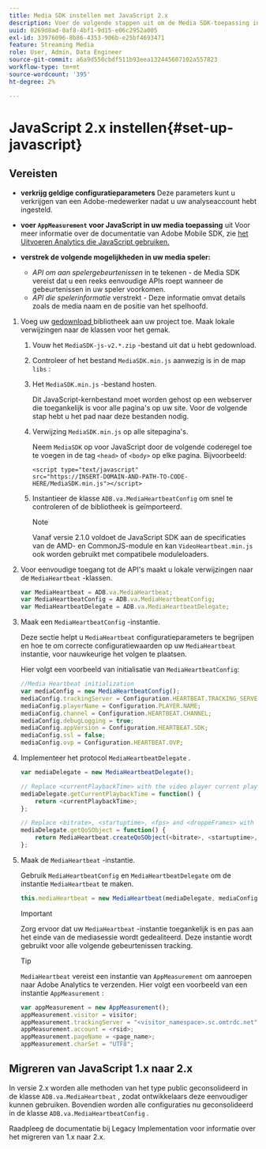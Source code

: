 ```yaml
---
title: Media SDK instellen met JavaScript 2.x
description: Voer de volgende stappen uit om de Media SDK-toepassing in te stellen op JavaScript 2.x.
uuid: 0269d8ad-0af8-4bf1-9d15-e06c2952a005
exl-id: 33976096-8b86-4353-906b-e25bf4693471
feature: Streaming Media
role: User, Admin, Data Engineer
source-git-commit: a6a9d550cbdf511b93eea132445607102a557823
workflow-type: tm+mt
source-wordcount: '395'
ht-degree: 2%

---
```


# JavaScript 2.x instellen{#set-up-javascript}

## Vereisten

* **verkrijg geldige configuratieparameters**
Deze parameters kunt u verkrijgen van een Adobe-medewerker nadat u uw analyseaccount hebt ingesteld.
* **voer `AppMeasurement` voor JavaScript in uw media toepassing** uit
Voor meer informatie over de documentatie van Adobe Mobile SDK, zie [ het Uitvoeren Analytics die JavaScript gebruiken.](https://experienceleague.adobe.com/docs/analytics/implementation/js/overview.html)

* **verstrek de volgende mogelijkheden in uw media speler:**

   * *API om aan spelergebeurtenissen* in te tekenen - de Media SDK vereist dat u een reeks eenvoudige APIs roept wanneer de gebeurtenissen in uw speler voorkomen.
   * *API die spelerinformatie* verstrekt - Deze informatie omvat details zoals de media naam en de positie van het spelhoofd.

1. Voeg uw [ gedownload ](/help/getting-started/download-sdks.md) bibliotheek aan uw project toe. Maak lokale verwijzingen naar de klassen voor het gemak.

   1. Vouw het `MediaSDK-js-v2.*.zip` -bestand uit dat u hebt gedownload.
   1. Controleer of het bestand `MediaSDK.min.js` aanwezig is in de map `libs` :

   1. Het `MediaSDK.min.js` -bestand hosten.

      Dit JavaScript-kernbestand moet worden gehost op een webserver die toegankelijk is voor alle pagina&#39;s op uw site. Voor de volgende stap hebt u het pad naar deze bestanden nodig.

   1. Verwijzing `MediaSDK.min.js` op alle sitepagina&#39;s.

      Neem `MediaSDK` op voor JavaScript door de volgende coderegel toe te voegen in de tag `<head>` of `<body>` op elke pagina. Bijvoorbeeld:

      ```
      <script type="text/javascript"
      src="https://INSERT-DOMAIN-AND-PATH-TO-CODE-HERE/MediaSDK.min.js"></script>
      ```

   1. Instantieer de klasse `ADB.va.MediaHeartbeatConfig` om snel te controleren of de bibliotheek is geïmporteerd.

      >[!NOTE]
      >
      >Vanaf versie 2.1.0 voldoet de JavaScript SDK aan de specificaties van de AMD- en CommonJS-module en kan `VideoHeartbeat.min.js` ook worden gebruikt met compatibele moduleloaders.

1. Voor eenvoudige toegang tot de API&#39;s maakt u lokale verwijzingen naar de `MediaHeartbeat` -klassen.

   ```js
   var MediaHeartbeat = ADB.va.MediaHeartbeat;
   var MediaHeartbeatConfig = ADB.va.MediaHeartbeatConfig;
   var MediaHeartbeatDelegate = ADB.va.MediaHeartbeatDelegate;
   ```

1. Maak een `MediaHeartbeatConfig` -instantie.

   Deze sectie helpt u `MediaHeartbeat` configuratieparameters te begrijpen en hoe te om correcte configuratiewaarden op uw `MediaHeartbeat` instantie, voor nauwkeurige het volgen te plaatsen.

   Hier volgt een voorbeeld van initialisatie van `MediaHeartbeatConfig`:

   ```js
   //Media Heartbeat initialization
   var mediaConfig = new MediaHeartbeatConfig();
   mediaConfig.trackingServer = Configuration.HEARTBEAT.TRACKING_SERVER;
   mediaConfig.playerName = Configuration.PLAYER.NAME;
   mediaConfig.channel = Configuration.HEARTBEAT.CHANNEL;
   mediaConfig.debugLogging = true;
   mediaConfig.appVersion = Configuration.HEARTBEAT.SDK;
   mediaConfig.ssl = false;
   mediaConfig.ovp = Configuration.HEARTBEAT.OVP;
   ```

1. Implementeer het protocol `MediaHeartbeatDelegate` .

   ```js
   var mediaDelegate = new MediaHeartbeatDelegate();
   
   // Replace <currentPlaybackTime> with the video player current playback time
   mediaDelegate.getCurrentPlaybackTime = function() {
       return <currentPlaybackTime>;
   };
   
   // Replace <bitrate>, <startuptime>, <fps> and <droppeFrames> with the current playback QoS values.  
   mediaDelegate.getQoSObject = function() {
       return MediaHeartbeat.createQoSObject(<bitrate>, <startuptime>, <fps>, <droppedFrames>);
   };
   ```

1. Maak de `MediaHeartbeat` -instantie.

   Gebruik `MediaHeartbeatConfig` en `MediaHeartbeatDelegate` om de instantie `MediaHeartbeat` te maken.

   ```js
   this.mediaHeartbeat = new MediaHeartbeat(mediaDelegate, mediaConfig, appMeasurement);
   ```

   >[!IMPORTANT]
   >
   >Zorg ervoor dat uw `MediaHeartbeat` -instantie toegankelijk is en pas aan het einde van de mediasessie wordt gedealiteerd. Deze instantie wordt gebruikt voor alle volgende gebeurtenissen tracking.

   >[!TIP]
   >
   >`MediaHeartbeat` vereist een instantie van `AppMeasurement` om aanroepen naar Adobe Analytics te verzenden. Hier volgt een voorbeeld van een instantie `AppMeasurement` :

   ```js
   var appMeasurement = new AppMeasurement();
   appMeasurement.visitor = visitor;
   appMeasurement.trackingServer = "<visitor_namespace>.sc.omtrdc.net";
   appMeasurement.account = <rsid>;
   appMeasurement.pageName = <page_name>;
   appMeasurement.charSet = "UTF­8";
   ```

## Migreren van JavaScript 1.x naar 2.x

In versie 2.x worden alle methoden van het type public geconsolideerd in de klasse `ADB.va.MediaHeartbeat` , zodat ontwikkelaars deze eenvoudiger kunnen gebruiken. Bovendien worden alle configuraties nu geconsolideerd in de klasse `ADB.va.MediaHeartbeatConfig` .

Raadpleeg de documentatie bij Legacy Implementation voor informatie over het migreren van 1.x naar 2.x.
